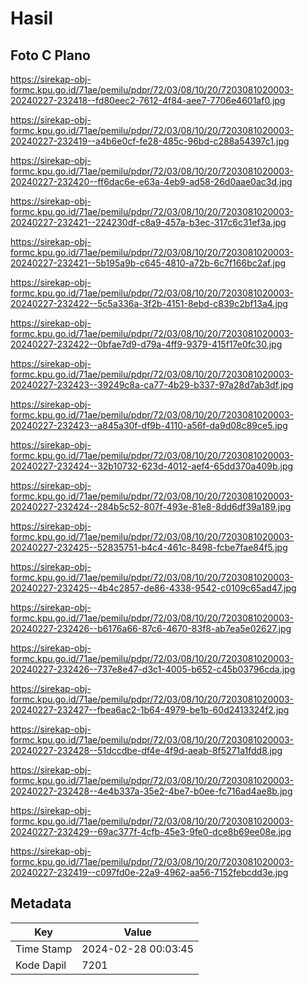 # Hasil

## Foto C Plano

https://sirekap-obj-formc.kpu.go.id/71ae/pemilu/pdpr/72/03/08/10/20/7203081020003-20240227-232418--fd80eec2-7612-4f84-aee7-7706e4601af0.jpg

https://sirekap-obj-formc.kpu.go.id/71ae/pemilu/pdpr/72/03/08/10/20/7203081020003-20240227-232419--a4b6e0cf-fe28-485c-96bd-c288a54397c1.jpg

https://sirekap-obj-formc.kpu.go.id/71ae/pemilu/pdpr/72/03/08/10/20/7203081020003-20240227-232420--ff6dac6e-e63a-4eb9-ad58-26d0aae0ac3d.jpg

https://sirekap-obj-formc.kpu.go.id/71ae/pemilu/pdpr/72/03/08/10/20/7203081020003-20240227-232421--224230df-c8a9-457a-b3ec-317c6c31ef3a.jpg

https://sirekap-obj-formc.kpu.go.id/71ae/pemilu/pdpr/72/03/08/10/20/7203081020003-20240227-232421--5b195a9b-c645-4810-a72b-6c7f166bc2af.jpg

https://sirekap-obj-formc.kpu.go.id/71ae/pemilu/pdpr/72/03/08/10/20/7203081020003-20240227-232422--5c5a336a-3f2b-4151-8ebd-c839c2bf13a4.jpg

https://sirekap-obj-formc.kpu.go.id/71ae/pemilu/pdpr/72/03/08/10/20/7203081020003-20240227-232422--0bfae7d9-d79a-4ff9-9379-415f17e0fc30.jpg

https://sirekap-obj-formc.kpu.go.id/71ae/pemilu/pdpr/72/03/08/10/20/7203081020003-20240227-232423--39249c8a-ca77-4b29-b337-97a28d7ab3df.jpg

https://sirekap-obj-formc.kpu.go.id/71ae/pemilu/pdpr/72/03/08/10/20/7203081020003-20240227-232423--a845a30f-df9b-4110-a56f-da9d08c89ce5.jpg

https://sirekap-obj-formc.kpu.go.id/71ae/pemilu/pdpr/72/03/08/10/20/7203081020003-20240227-232424--32b10732-623d-4012-aef4-65dd370a409b.jpg

https://sirekap-obj-formc.kpu.go.id/71ae/pemilu/pdpr/72/03/08/10/20/7203081020003-20240227-232424--284b5c52-807f-493e-81e8-8dd6df39a189.jpg

https://sirekap-obj-formc.kpu.go.id/71ae/pemilu/pdpr/72/03/08/10/20/7203081020003-20240227-232425--52835751-b4c4-461c-8498-fcbe7fae84f5.jpg

https://sirekap-obj-formc.kpu.go.id/71ae/pemilu/pdpr/72/03/08/10/20/7203081020003-20240227-232425--4b4c2857-de86-4338-9542-c0109c65ad47.jpg

https://sirekap-obj-formc.kpu.go.id/71ae/pemilu/pdpr/72/03/08/10/20/7203081020003-20240227-232426--b6176a66-87c6-4670-83f8-ab7ea5e02627.jpg

https://sirekap-obj-formc.kpu.go.id/71ae/pemilu/pdpr/72/03/08/10/20/7203081020003-20240227-232426--737e8e47-d3c1-4005-b652-c45b03796cda.jpg

https://sirekap-obj-formc.kpu.go.id/71ae/pemilu/pdpr/72/03/08/10/20/7203081020003-20240227-232427--fbea6ac2-1b64-4979-be1b-60d2413324f2.jpg

https://sirekap-obj-formc.kpu.go.id/71ae/pemilu/pdpr/72/03/08/10/20/7203081020003-20240227-232428--51dccdbe-df4e-4f9d-aeab-8f5271a1fdd8.jpg

https://sirekap-obj-formc.kpu.go.id/71ae/pemilu/pdpr/72/03/08/10/20/7203081020003-20240227-232428--4e4b337a-35e2-4be7-b0ee-fc716ad4ae8b.jpg

https://sirekap-obj-formc.kpu.go.id/71ae/pemilu/pdpr/72/03/08/10/20/7203081020003-20240227-232429--69ac377f-4cfb-45e3-9fe0-dce8b69ee08e.jpg

https://sirekap-obj-formc.kpu.go.id/71ae/pemilu/pdpr/72/03/08/10/20/7203081020003-20240227-232419--c097fd0e-22a9-4962-aa56-7152febcdd3e.jpg


## Metadata

| Key        | Value               |
| ---------- | ------------------- |
| Time Stamp | 2024-02-28 00:03:45 |
| Kode Dapil | 7201                |



